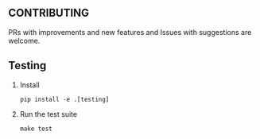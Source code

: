 ## CONTRIBUTING

PRs with improvements and new features and Issues with suggestions are welcome.

## Testing

1. Install
   ```
   pip install -e .[testing]
   ```
2. Run the test suite
   ```
   make test
   ```
